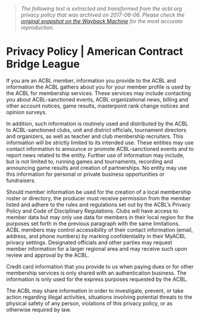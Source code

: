 > *The following text is extracted and transformed from the acbl.org privacy policy that was archived on 2017-06-06. Please check the [original snapshot on the Wayback Machine](https://web.archive.org/web/20170606051827id_/http%3A//www.acbl.org/about-acbl/administration/privacy-policy) for the most accurate reproduction.*

# Privacy Policy | American Contract Bridge League

If you are an ACBL member, information you provide to the ACBL and information the ACBL gathers about you for your member profile is used by the ACBL for membership services. These services may include contacting you about ACBL-sanctioned events, ACBL organizational news, billing and other account notices, game results, masterpoint rank change notices and opinion surveys.

In addition, such information is routinely used and distributed by the ACBL to ACBL-sanctioned clubs, unit and district officials, tournament directors and organizers, as well as teacher and club membership recruiters. This information will be strictly limited to its intended use. These entities may use contact information to announce or promote ACBL-sanctioned events and to report news related to the entity. Further use of information may include, but is not limited to, running games and tournaments, recording and announcing game results and creation of partnerships. No entity may use this information for personal or private business opportunities or fundraisers.

Should member information be used for the creation of a local membership roster or directory, the producer must receive permission from the member listed and adhere to the rules and regulations set out by the ACBL’s Privacy Policy and Code of Disciplinary Regulations. Clubs will have access to member data but may only use data for members in their local region for the purposes set forth in the previous paragraph with the same limitations. ACBL members may control accessibility of their contact information (email, address, and phone numbers) by marking confidentiality in their MyACBL privacy settings. Designated officials and other parties may request member information for a larger regional area and may receive such upon review and approval by the ACBL.

Credit card information that you provide to us when paying dues or for other membership services is only shared with an authentication business. The information is only used for the express purposes requested by the ACBL.

The ACBL may share information in order to investigate, prevent, or take action regarding illegal activities, situations involving potential threats to the physical safety of any person, violations of this privacy policy, or as otherwise required by law.

